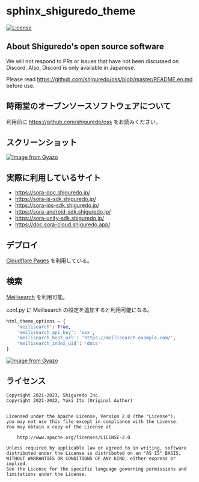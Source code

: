 # sphinx_shiguredo_theme

[![License](https://img.shields.io/badge/License-Apache%202.0-blue.svg)](https://opensource.org/licenses/Apache-2.0)

## About Shiguredo's open source software

We will not respond to PRs or issues that have not been discussed on Discord. Also, Discord is only available in Japanese.

Please read https://github.com/shiguredo/oss/blob/master/README.en.md before use.

## 時雨堂のオープンソースソフトウェアについて

利用前に https://github.com/shiguredo/oss をお読みください。

## スクリーンショット

[![Image from Gyazo](https://i.gyazo.com/0315a144e31ba5602ac9482077fe5169.jpg)](https://gyazo.com/0315a144e31ba5602ac9482077fe5169)

## 実際に利用しているサイト

- https://sora-doc.shiguredo.jp/
- https://sora-js-sdk.shiguredo.jp/
- https://sora-ios-sdk.shiguredo.jp/
- https://sora-android-sdk.shiguredo.jp/
- https://sora-unity-sdk.shiguredo.jp/
- https://doc.sora-cloud.shiguredo.app/

## デプロイ

[Cloudflare Pages](https://pages.cloudflare.com/) を利用している。

## 検索

[Meilisearch](https://www.meilisearch.com/) を利用可能。

conf.py に Meilisearch の設定を追加すると利用可能になる。

```python
html_theme_options = {
    'meilisearch': True,
    'meilisearch_api_key': 'xxx',
    'meilisearch_host_url': 'https://meilisearch.example.com/',
    'meilisearch_index_uid': 'docs'
}
```

[![Image from Gyazo](https://i.gyazo.com/79fe92ce9c8b6e8941dc747428e884a6.gif)](https://gyazo.com/79fe92ce9c8b6e8941dc747428e884a6)

## ライセンス

```
Copyright 2021-2023, Shiguredo Inc.
Copyright 2021-2022, Yuki Ito (Original Author)


Licensed under the Apache License, Version 2.0 (the "License");
you may not use this file except in compliance with the License.
You may obtain a copy of the License at

    http://www.apache.org/licenses/LICENSE-2.0

Unless required by applicable law or agreed to in writing, software
distributed under the License is distributed on an "AS IS" BASIS,
WITHOUT WARRANTIES OR CONDITIONS OF ANY KIND, either express or implied.
See the License for the specific language governing permissions and
limitations under the License.
```
